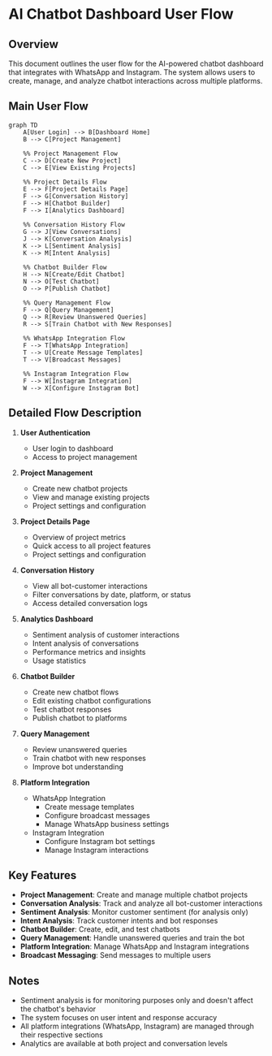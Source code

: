 # AI Chatbot Dashboard User Flow

## Overview
This document outlines the user flow for the AI-powered chatbot dashboard that integrates with WhatsApp and Instagram. The system allows users to create, manage, and analyze chatbot interactions across multiple platforms.

## Main User Flow

```mermaid
graph TD
    A[User Login] --> B[Dashboard Home]
    B --> C[Project Management]
    
    %% Project Management Flow
    C --> D[Create New Project]
    C --> E[View Existing Projects]
    
    %% Project Details Flow
    E --> F[Project Details Page]
    F --> G[Conversation History]
    F --> H[Chatbot Builder]
    F --> I[Analytics Dashboard]
    
    %% Conversation History Flow
    G --> J[View Conversations]
    J --> K[Conversation Analysis]
    K --> L[Sentiment Analysis]
    K --> M[Intent Analysis]
    
    %% Chatbot Builder Flow
    H --> N[Create/Edit Chatbot]
    N --> O[Test Chatbot]
    O --> P[Publish Chatbot]
    
    %% Query Management Flow
    F --> Q[Query Management]
    Q --> R[Review Unanswered Queries]
    R --> S[Train Chatbot with New Responses]
    
    %% WhatsApp Integration Flow
    F --> T[WhatsApp Integration]
    T --> U[Create Message Templates]
    T --> V[Broadcast Messages]
    
    %% Instagram Integration Flow
    F --> W[Instagram Integration]
    W --> X[Configure Instagram Bot]
```

## Detailed Flow Description

1. **User Authentication**
   - User login to dashboard
   - Access to project management

2. **Project Management**
   - Create new chatbot projects
   - View and manage existing projects
   - Project settings and configuration

3. **Project Details Page**
   - Overview of project metrics
   - Quick access to all project features
   - Project settings and configuration

4. **Conversation History**
   - View all bot-customer interactions
   - Filter conversations by date, platform, or status
   - Access detailed conversation logs

5. **Analytics Dashboard**
   - Sentiment analysis of customer interactions
   - Intent analysis of conversations
   - Performance metrics and insights
   - Usage statistics

6. **Chatbot Builder**
   - Create new chatbot flows
   - Edit existing chatbot configurations
   - Test chatbot responses
   - Publish chatbot to platforms

7. **Query Management**
   - Review unanswered queries
   - Train chatbot with new responses
   - Improve bot understanding

8. **Platform Integration**
   - WhatsApp Integration
     - Create message templates
     - Configure broadcast messages
     - Manage WhatsApp business settings
   - Instagram Integration
     - Configure Instagram bot settings
     - Manage Instagram interactions

## Key Features

- **Project Management**: Create and manage multiple chatbot projects
- **Conversation Analysis**: Track and analyze all bot-customer interactions
- **Sentiment Analysis**: Monitor customer sentiment (for analysis only)
- **Intent Analysis**: Track customer intents and bot responses
- **Chatbot Builder**: Create, edit, and test chatbots
- **Query Management**: Handle unanswered queries and train the bot
- **Platform Integration**: Manage WhatsApp and Instagram integrations
- **Broadcast Messaging**: Send messages to multiple users

## Notes

- Sentiment analysis is for monitoring purposes only and doesn't affect the chatbot's behavior
- The system focuses on user intent and response accuracy
- All platform integrations (WhatsApp, Instagram) are managed through their respective sections
- Analytics are available at both project and conversation levels 